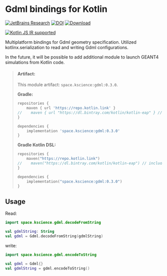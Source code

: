 # Gdml bindings for Kotlin

[![JetBrains Research](https://jb.gg/badges/research.svg)](https://confluence.jetbrains.com/display/ALL/JetBrains+on+GitHub)
[![DOI](https://zenodo.org/badge/195530015.svg)](https://zenodo.org/badge/latestdoi/195530015)
[ ![Download](https://api.bintray.com/packages/mipt-npm/scientifik/gdml/images/download.svg) ](https://bintray.com/mipt-npm/scientifik/gdml/_latestVersion)

[![Kotlin JS IR supported](https://img.shields.io/badge/Kotlin%2FJS-IR%20supported-yellow)](https://kotl.in/jsirsupported)

Multiplatform bindings for Gdml geometry specification. Utilized kotlinx.serialization
to read and writing Gdml configurations.

In the future, it will be possible to add additional module to launch GEANT4 simulations from Kotlin code.

> #### Artifact:
>
> This module artifact: `space.kscience:gdml:0.3.0`.
>
>
> **Gradle:**
>
> ```groovy
> repositories {
>     maven { url 'https://repo.kotlin.link' }
> //    maven { url "https://dl.bintray.com/kotlin/kotlin-eap" } // include for builds based on kotlin-eap
> }
> 
> dependencies {
>     implementation 'space.kscience:gdml:0.3.0'
> }
> ```
> **Gradle Kotlin DSL:**
>
> ```kotlin
> repositories {
>     maven("https://repo.kotlin.link")
> //    maven("https://dl.bintray.com/kotlin/kotlin-eap") // include for builds based on kotlin-eap
> }
> 
> dependencies {
>     implementation("space.kscience:gdml:0.3.0")
> }
> ```


## Usage
Read:
```kotlin
import space.kscience.gdml.decodeFromString

val gdmlString: String
val gdml = Gdml.decodeFromString(gdmlString)
```

write:
```kotlin
import space.kscience.gdml.encodeToString

val gdml = Gdml{}
val gdmlString = gdml.encodeToString()
```
